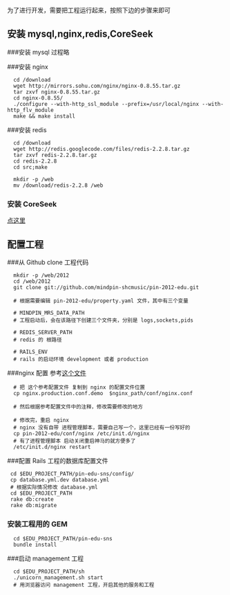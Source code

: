 为了进行开发，需要把工程运行起来，按照下边的步骤来即可

## 安装 mysql,nginx,redis,CoreSeek

###安装 mysql
  过程略

###安装 nginx
```
  cd /download
  wget http://mirrors.sohu.com/nginx/nginx-0.8.55.tar.gz
  tar zxvf nginx-0.8.55.tar.gz
  cd nginx-0.8.55/
  ./configure --with-http_ssl_module --prefix=/usr/local/nginx --with-http_flv_module
  make && make install
```

###安装 redis
```
  cd /download
  wget http://redis.googlecode.com/files/redis-2.2.8.tar.gz
  tar zxvf redis-2.2.8.tar.gz
  cd redis-2.2.8
  cd src;make

  mkdir -p /web
  mv /download/redis-2.2.8 /web
```

### 安装 CoreSeek
  [点这里](https://github.com/mindpin-shcmusic/pin-2012-edu/blob/beta1/doc/安装配置CoreSeek.md)

## 配置工程

###从 Github clone 工程代码
```
  mkdir -p /web/2012
  cd /web/2012
  git clone git://github.com/mindpin-shcmusic/pin-2012-edu.git

  # 根据需要编辑 pin-2012-edu/property.yaml 文件，其中有三个变量

  # MINDPIN_MRS_DATA_PATH
  # 工程启动后，会在该路径下创建三个文件夹，分别是 logs,sockets,pids

  # REDIS_SERVER_PATH
  # redis 的 根路径

  # RAILS_ENV
  # rails 的启动环境 development 或者 production
```

###nginx 配置
  参考[这个文件](https://github.com/mindpin-shcmusic/pin-2012-edu/blob/beta1/conf/nginx.production.conf.demo)

```
  # 把 这个参考配置文件 复制到 nginx 的配置文件位置
  cp nginx.production.conf.demo  $nginx_path/conf/nginx.conf

  # 然后根据参考配置文件中的注释，修改需要修改的地方

  # 修改完，重启 nginx
  # nginx 没有自带 进程管理脚本，需要自己写一个，这里已经有一份写好的
  cp pin-2012-edu/conf/nginx /etc/init.d/nginx
  # 有了进程管理脚本 启动关闭重启神马的就方便多了
  /etc/init.d/nginx restart
```

###配置 Rails 工程的数据库配置文件
```
 cd $EDU_PROJECT_PATH/pin-edu-sns/config/
 cp database.yml.dev database.yml
 # 根据实际情况修改 database.yml
 cd $EDU_PROJECT_PATH
 rake db:create
 rake db:migrate
```

### 安装工程用的 GEM
```
  cd $EDU_PROJECT_PATH/pin-edu-sns
  bundle install
```

###启动 management 工程<br/>
```
  cd $EDU_PROJECT_PATH/sh
  ./unicorn_management.sh start
  # 用浏览器访问 management 工程，开启其他的服务和工程
```